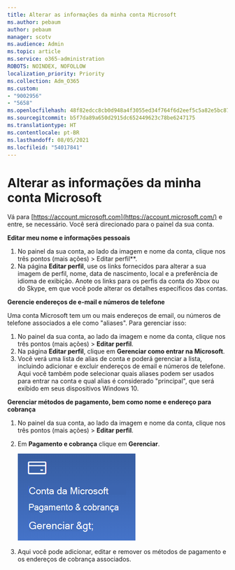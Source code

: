 ```yaml
---
title: Alterar as informações da minha conta Microsoft
ms.author: pebaum
author: pebaum
manager: scotv
ms.audience: Admin
ms.topic: article
ms.service: o365-administration
ROBOTS: NOINDEX, NOFOLLOW
localization_priority: Priority
ms.collection: Adm_O365
ms.custom:
- "9002956"
- "5658"
ms.openlocfilehash: 48f82edcc8cb0d948a4f3055ed34f764f6d2eef5c5a82e5bc87d50993825704d
ms.sourcegitcommit: b5f7da89a650d2915dc652449623c78be6247175
ms.translationtype: HT
ms.contentlocale: pt-BR
ms.lasthandoff: 08/05/2021
ms.locfileid: "54017841"
---
```

# <a name="change-my-microsoft-account-information"></a>Alterar as informações da minha conta Microsoft

Vá para [https://account.microsoft.com](https://account.microsoft.com/) e entre, se necessário. Você será direcionado para o painel da sua conta.  

**Editar meu nome e informações pessoais**

1. No painel da sua conta, ao lado da imagem e nome da conta, clique nos três pontos (mais ações) > Editar perfil**.
2. Na página **Editar perfil**, use os links fornecidos para alterar a sua imagem de perfil, nome, data de nascimento, local e a preferência de idioma de exibição. Anote os links para os perfis da conta do Xbox ou do Skype, em que você pode alterar os detalhes específicos das contas.

**Gerencie endereços de e-mail e números de telefone**

Uma conta Microsoft tem um ou mais endereços de email, ou números de telefone associados a ele como "aliases". Para gerenciar isso:

1. No painel da sua conta, ao lado da imagem e nome da conta, clique nos três pontos (mais ações) > **Editar perfil**.
2. Na página **Editar perfil**, clique em **Gerenciar como entrar na Microsoft**. 
3. Você verá uma lista de alias de conta e poderá gerenciar a lista, incluindo adicionar e excluir endereços de email e números de telefone. Aqui você também pode selecionar quais aliases podem ser usados para entrar na conta e qual alias é considerado "principal", que será exibido em seus dispositivos Windows 10.

**Gerenciar métodos de pagamento, bem como nome e endereço para cobrança** 

1. No painel da sua conta, ao lado da imagem e nome da conta, clique nos três pontos (mais ações) > **Editar perfil**.
2. Em **Pagamento e cobrança** clique em **Gerenciar**.

    ![Gerenciar pagamento e cobrança](media/manage-account.png)

3. Aqui você pode adicionar, editar e remover os métodos de pagamento e os endereços de cobrança associados. 
